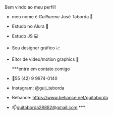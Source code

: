 Bem vindo ao meu perfil!

- meu nome é _Guilherme_ José Taborda 🥇 
- Estudo no Alura 📖
- Estudo JS 💻
- Sou designer gráfico 📈
- Eitor de video/motion graphics 🎥

  ***entre em contato comigo
  
-  📱55 (42) 9 9974-0140
-  Instagram: @guij_taborda
-  Behance: https://www.behance.net/guitaborda
-  📫guitaborda28882@gmail.com ***
  
  


